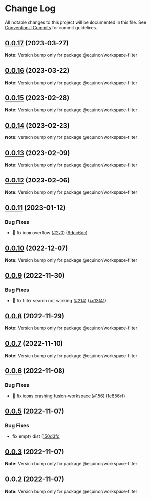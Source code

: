 # Change Log

All notable changes to this project will be documented in this file.
See [Conventional Commits](https://conventionalcommits.org) for commit guidelines.

## [0.0.17](https://github.com/equinor/fusion-workspace/compare/@equinor/workspace-filter@0.0.16...@equinor/workspace-filter@0.0.17) (2023-03-27)

**Note:** Version bump only for package @equinor/workspace-filter

## [0.0.16](https://github.com/equinor/fusion-workspace/compare/@equinor/workspace-filter@0.0.15...@equinor/workspace-filter@0.0.16) (2023-03-22)

**Note:** Version bump only for package @equinor/workspace-filter

## [0.0.15](https://github.com/equinor/fusion-workspace/compare/@equinor/workspace-filter@0.0.13...@equinor/workspace-filter@0.0.15) (2023-02-28)

**Note:** Version bump only for package @equinor/workspace-filter

## [0.0.14](https://github.com/equinor/fusion-workspace/compare/@equinor/workspace-filter@0.0.13...@equinor/workspace-filter@0.0.14) (2023-02-23)

**Note:** Version bump only for package @equinor/workspace-filter

## [0.0.13](https://github.com/equinor/fusion-workspace/compare/@equinor/workspace-filter@0.0.12...@equinor/workspace-filter@0.0.13) (2023-02-09)

**Note:** Version bump only for package @equinor/workspace-filter

## [0.0.12](https://github.com/equinor/fusion-workspace/compare/@equinor/workspace-filter@0.0.11...@equinor/workspace-filter@0.0.12) (2023-02-06)

**Note:** Version bump only for package @equinor/workspace-filter

## [0.0.11](https://github.com/equinor/fusion-workspace/compare/@equinor/workspace-filter@0.0.10...@equinor/workspace-filter@0.0.11) (2023-01-12)

### Bug Fixes

- :bug: fix icon overflow ([#270](https://github.com/equinor/fusion-workspace/issues/270)) ([9dcc6dc](https://github.com/equinor/fusion-workspace/commit/9dcc6dccb336fb3d02a8c68f5c3b845dea7b766d))

## [0.0.10](https://github.com/equinor/fusion-workspace/compare/@equinor/workspace-filter@0.0.9...@equinor/workspace-filter@0.0.10) (2022-12-07)

**Note:** Version bump only for package @equinor/workspace-filter

## [0.0.9](https://github.com/equinor/fusion-workspace/compare/@equinor/workspace-filter@0.0.8...@equinor/workspace-filter@0.0.9) (2022-11-30)

### Bug Fixes

- :bug: fix filter search not working ([#214](https://github.com/equinor/fusion-workspace/issues/214)) ([4c13f41](https://github.com/equinor/fusion-workspace/commit/4c13f41d9521fbeb811870d834f774f9a7c620cc))

## [0.0.8](https://github.com/equinor/fusion-workspace/compare/@equinor/workspace-filter@0.0.7...@equinor/workspace-filter@0.0.8) (2022-11-29)

**Note:** Version bump only for package @equinor/workspace-filter

## [0.0.7](https://github.com/equinor/fusion-workspace/compare/@equinor/workspace-filter@0.0.6...@equinor/workspace-filter@0.0.7) (2022-11-10)

**Note:** Version bump only for package @equinor/workspace-filter

## [0.0.6](https://github.com/equinor/fusion-workspace/compare/@equinor/workspace-filter@0.0.5...@equinor/workspace-filter@0.0.6) (2022-11-08)

### Bug Fixes

- :bug: fix icons crashing fusion-workspace ([#156](https://github.com/equinor/fusion-workspace/issues/156)) ([1e856ef](https://github.com/equinor/fusion-workspace/commit/1e856efabad89c791864f5b389163469e3e3b7f5))

## [0.0.5](https://github.com/equinor/fusion-workspace/compare/@equinor/workspace-filter@0.0.3...@equinor/workspace-filter@0.0.5) (2022-11-07)

### Bug Fixes

- fix empty dist ([150d3fd](https://github.com/equinor/fusion-workspace/commit/150d3fd028e9995b10885a396849e13a1262b6b2))

## [0.0.3](https://github.com/equinor/fusion-workspace/compare/@equinor/workspace-filter@0.0.2...@equinor/workspace-filter@0.0.3) (2022-11-07)

**Note:** Version bump only for package @equinor/workspace-filter

## 0.0.2 (2022-11-07)

**Note:** Version bump only for package @equinor/workspace-filter

